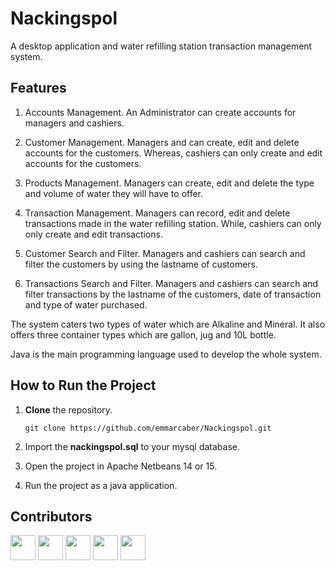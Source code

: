 # Nackingspol
A desktop application and water refilling station transaction management system.

## Features
1. Accounts Management. An Administrator can create accounts for managers and cashiers.

2. Customer Management. Managers and can create, edit and delete accounts for the customers. Whereas, cashiers can only create and edit accounts for the customers.

3. Products Management. Managers can create, edit and delete the type and volume of water they will have to offer. 

4. Transaction Management. Managers can record, edit and delete transactions made in the water refilling station. While, cashiers can only only create and edit transactions.

5. Customer Search and Filter. Managers and cashiers can search and filter the customers by using the lastname of customers.

6. Transactions Search and Filter. Managers and cashiers can search and filter transactions by the lastname of the customers, date of transaction and type of water purchased. 

The system caters two types of water which are Alkaline and Mineral. It also offers three container types which are gallon, jug and 10L bottle.

Java is the main programming language used to develop the whole system.

## How to Run the Project
1. __Clone__ the repository.

      ```
      git clone https://github.com/emmarcaber/Nackingspol.git
      ```

2. Import the __nackingspol.sql__ to your mysql database.

3. Open the project in Apache Netbeans 14 or 15.
3. Run the project as a java application. 

## Contributors
<p>
  <a href="https://github.com/Luccharl" target="_blank"><img src="https://avatars.githubusercontent.com/u/88816678?v=4" height="40" width="40" /></a>
  <a href="https://github.com/AyJayyyyy" target="_blank"><img src="https://avatars.githubusercontent.com/u/106132941?v=4" height="40" width="40" /></a>
  <a href="https://github.com/melemmel" target="_blank"><img src="https://avatars.githubusercontent.com/u/119399992?v=4" height="40" width="40" /></a>
  <a href="https://github.com/allen014" target="_blank"><img src="https://avatars.githubusercontent.com/u/122859820?v=4" height="40" width="40" /></a>
  <a href="https://github.com/Carlszenn25" target="_blank"><img src="https://avatars.githubusercontent.com/u/121145896?v=4" height="40" width="40" /></a>
</p>
